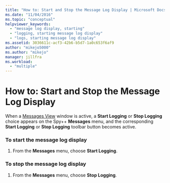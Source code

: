 ```yaml
---
title: "How to: Start and Stop the Message Log Display | Microsoft Docs"
ms.date: "11/04/2016"
ms.topic: "conceptual"
helpviewer_keywords:
  - "message log display, starting"
  - "logging, starting message log display"
  - "logs, starting message log display"
ms.assetid: 3036611c-acf3-42b6-b5d7-1a0c653f6af9
author: "mikejo5000"
ms.author: "mikejo"
manager: jillfra
ms.workload:
  - "multiple"
---
```

# How to: Start and Stop the Message Log Display
When a [Messages View](../debugger/messages-view.md) window is active, a **Start Logging** or **Stop Logging** choice appears on the Spy++ **Messages** menu, and the corresponding **Start Logging** or **Stop Logging** toolbar button becomes active.

### To start the message log display

1.  From the **Messages** menu, choose **Start Logging**.

### To stop the message log display

1.  From the **Messages** menu, choose **Stop Logging**.